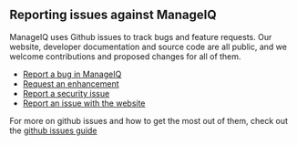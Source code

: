 
## Reporting issues against ManageIQ

ManageIQ uses Github issues to track bugs and feature requests. Our
website, developer documentation and source code are all public, and we
welcome contributions and proposed changes for all of them.

* [Report a bug in ManageIQ](https://github.com/ManageIQ/manageiq/issues/new?labels=bug)
* [Request an enhancement](https://github.com/ManageIQ/manageiq/issues/new?labels=enhancement)
* [Report a security issue](/community/security_issue)
* [Report an issue with the website](https://github.com/ManageIQ/manageiq.org/issues/new)

For more on github issues and how to get the most out of them, check out the
[github issues guide](https://guides.github.com/features/issues/)


